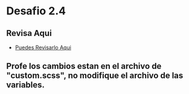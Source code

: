 # Desafio 2.4

## Revisa Aqui

- [Puedes Revisarlo Aqui](https://noraa8.github.io/desafio-2.4/)

## Profe los cambios estan en el archivo de "custom.scss", no modifique el archivo de las variables.
